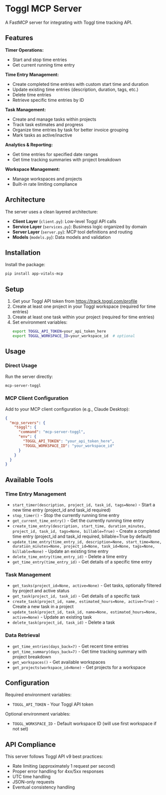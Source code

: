 # Toggl MCP Server

A FastMCP server for integrating with Toggl time tracking API.

## Features

**Timer Operations:**
- Start and stop time entries
- Get current running time entry

**Time Entry Management:**
- Create completed time entries with custom start time and duration
- Update existing time entries (description, duration, tags, etc.)
- Delete time entries
- Retrieve specific time entries by ID

**Task Management:**
- Create and manage tasks within projects
- Track task estimates and progress
- Organize time entries by task for better invoice grouping
- Mark tasks as active/inactive

**Analytics & Reporting:**
- Get time entries for specified date ranges
- Get time tracking summaries with project breakdown

**Workspace Management:**
- Manage workspaces and projects
- Built-in rate limiting compliance

## Architecture

The server uses a clean layered architecture:
- **Client Layer** (`client.py`): Low-level Toggl API calls
- **Service Layer** (`services.py`): Business logic organized by domain
- **Server Layer** (`server.py`): MCP tool definitions and routing
- **Models** (`models.py`): Data models and validation

## Installation

Install the package:
```bash
pip install app-vitals-mcp
```

## Setup

1. Get your Toggl API token from https://track.toggl.com/profile
2. Create at least one project in your Toggl workspace (required for time entries)
3. Create at least one task within your project (required for time entries)
4. Set environment variables:
   ```bash
   export TOGGL_API_TOKEN=your_api_token_here
   export TOGGL_WORKSPACE_ID=your_workspace_id  # optional
   ```

## Usage

### Direct Usage
Run the server directly:
```bash
mcp-server-toggl
```

### MCP Client Configuration
Add to your MCP client configuration (e.g., Claude Desktop):
```json
{
  "mcp_servers": {
    "toggl": {
      "command": "mcp-server-toggl",
      "env": {
        "TOGGL_API_TOKEN": "your_api_token_here",
        "TOGGL_WORKSPACE_ID": "your_workspace_id"
      }
    }
  }
}
```

## Available Tools

### Time Entry Management
- `start_timer(description, project_id, task_id, tags=None)` - Start a new time entry (project_id and task_id required)
- `stop_timer()` - Stop the currently running time entry  
- `get_current_time_entry()` - Get the currently running time entry
- `create_time_entry(description, start_time, duration_minutes, project_id, task_id, tags=None, billable=True)` - Create a completed time entry (project_id and task_id required, billable=True by default)
- `update_time_entry(time_entry_id, description=None, start_time=None, duration_minutes=None, project_id=None, task_id=None, tags=None, billable=None)` - Update an existing time entry
- `delete_time_entry(time_entry_id)` - Delete a time entry
- `get_time_entry(time_entry_id)` - Get details of a specific time entry

### Task Management
- `get_tasks(project_id=None, active=None)` - Get tasks, optionally filtered by project and active status
- `get_task(project_id, task_id)` - Get details of a specific task
- `create_task(project_id, name, estimated_hours=None, active=True)` - Create a new task in a project
- `update_task(project_id, task_id, name=None, estimated_hours=None, active=None)` - Update an existing task
- `delete_task(project_id, task_id)` - Delete a task

### Data Retrieval
- `get_time_entries(days_back=7)` - Get recent time entries
- `get_time_summary(days_back=7)` - Get time tracking summary with project breakdown
- `get_workspaces()` - Get available workspaces
- `get_projects(workspace_id=None)` - Get projects for a workspace

## Configuration

Required environment variables:
- `TOGGL_API_TOKEN` - Your Toggl API token

Optional environment variables:
- `TOGGL_WORKSPACE_ID` - Default workspace ID (will use first workspace if not set)

## API Compliance

This server follows Toggl API v9 best practices:
- Rate limiting (approximately 1 request per second)
- Proper error handling for 4xx/5xx responses
- UTC time handling
- JSON-only requests
- Eventual consistency handling